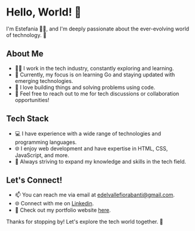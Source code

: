 # Hello, World! 👋

I'm Estefania 👩‍💻, and I'm deeply passionate about the ever-evolving world of technology. 🌟


## About Me
- 👩‍💼 I work in the tech industry, constantly exploring and learning.
- 🌱 Currently, my focus is on learning Go and staying updated with emerging technologies.
- 🚀 I love building things and solving problems using code.
- 💬 Feel free to reach out to me for tech discussions or collaboration opportunities!

## Tech Stack
- 💻 I have experience with a wide range of technologies and programming languages.
- 🌐 I enjoy web development and have expertise in HTML, CSS, JavaScript, and more.
- 🎯 Always striving to expand my knowledge and skills in the tech field.

## Let's Connect!
- 📫 You can reach me via email at [edelvallefiorabanti@gmail.com](mailto:edelvallefiorabanti@gmail.com).
- 🌐 Connect with me on [Linkedin](https://www.linkedin.com/in/estefania-del-valle-fiorabanti).
- 🔗 Check out my portfolio website [here](https://estefaniadel.github.io/website/#home).

Thanks for stopping by! Let's explore the tech world together. 🚀
